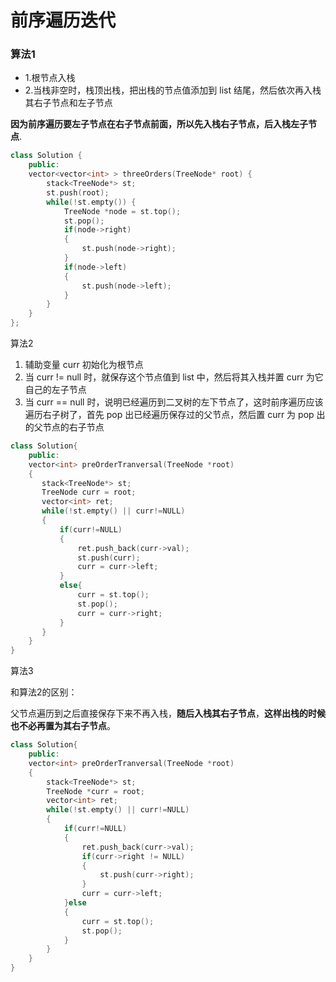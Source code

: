 # 前序遍历迭代
### 算法1

* 1.根节点入栈
* 2.当栈非空时，栈顶出栈，把出栈的节点值添加到 list 结尾，然后依次再入栈其右子节点和左子节点

**因为前序遍历要左子节点在右子节点前面，所以先入栈右子节点，后入栈左子节点**.

```cpp
class Solution {
    public:
    vector<vector<int> > threeOrders(TreeNode* root) {
        stack<TreeNode*> st;
        st.push(root);
        while(!st.empty()) {
            TreeNode *node = st.top();
            st.pop();
            if(node->right)
            {
                st.push(node->right);
            }
            if(node->left)
            {
                st.push(node->left);
            }
        }
    }
};
```

算法2

1. 辅助变量 curr 初始化为根节点
2. 当 curr != null 时，就保存这个节点值到 list 中，然后将其入栈并置 curr 为它自己的左子节点
3. 当 curr == null 时，说明已经遍历到二叉树的左下节点了，这时前序遍历应该遍历右子树了，首先 pop 出已经遍历保存过的父节点，然后置 curr 为 pop 出的父节点的右子节点

```cpp
class Solution{
    public:
    vector<int> preOrderTranversal(TreeNode *root)
    {
       stack<TreeNode*> st;
       TreeNode curr = root;
       vector<int> ret;
       while(!st.empty() || curr!=NULL)
       {
           if(curr!=NULL)
           {
               ret.push_back(curr->val);
               st.push(curr);
               curr = curr->left;
           }
           else{
               curr = st.top();
               st.pop();
               curr = curr->right;
           }
       }
    }
}
```

算法3

和算法2的区别：

父节点遍历到之后直接保存下来不再入栈，**随后入栈其右子节点**，**这样出栈的时候也不必再置为其右子节点**。


```cpp
class Solution{
    public:
    vector<int> preOrderTranversal(TreeNode *root)
    {
        stack<TreeNode*> st;
        TreeNode *curr = root;
        vector<int> ret;
        while(!st.empty() || curr!=NULL)
        {
            if(curr!=NULL)
            {
                ret.push_back(curr->val);
                if(curr->right != NULL)
                {
                    st.push(curr->right);
                }
                curr = curr->left;
            }else
            {
                curr = st.top();
                st.pop();
            }
        }
    }
}
```






